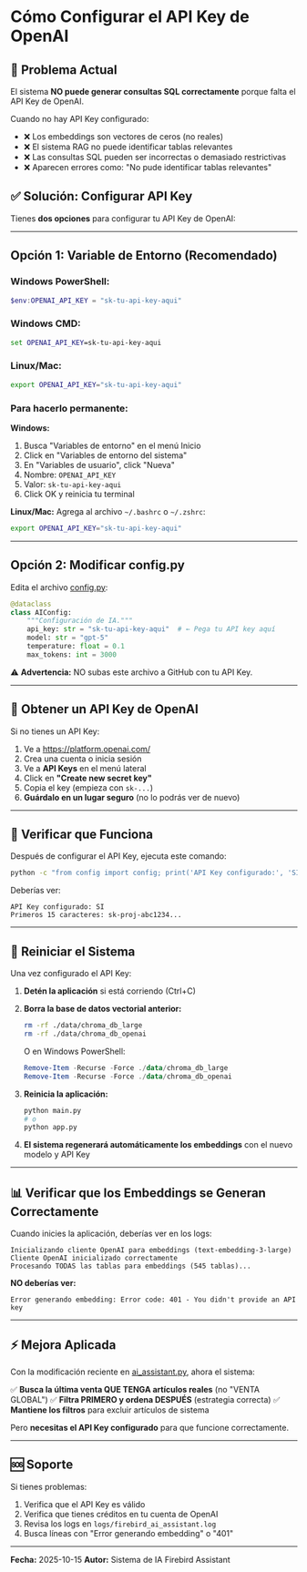 # Cómo Configurar el API Key de OpenAI

## 🚨 Problema Actual

El sistema **NO puede generar consultas SQL correctamente** porque falta el API Key de OpenAI.

Cuando no hay API Key configurado:
- ❌ Los embeddings son vectores de ceros (no reales)
- ❌ El sistema RAG no puede identificar tablas relevantes
- ❌ Las consultas SQL pueden ser incorrectas o demasiado restrictivas
- ❌ Aparecen errores como: "No pude identificar tablas relevantes"

## ✅ Solución: Configurar API Key

Tienes **dos opciones** para configurar tu API Key de OpenAI:

---

## Opción 1: Variable de Entorno (Recomendado)

### Windows PowerShell:
```powershell
$env:OPENAI_API_KEY = "sk-tu-api-key-aqui"
```

### Windows CMD:
```cmd
set OPENAI_API_KEY=sk-tu-api-key-aqui
```

### Linux/Mac:
```bash
export OPENAI_API_KEY="sk-tu-api-key-aqui"
```

### Para hacerlo permanente:

**Windows:**
1. Busca "Variables de entorno" en el menú Inicio
2. Click en "Variables de entorno del sistema"
3. En "Variables de usuario", click "Nueva"
4. Nombre: `OPENAI_API_KEY`
5. Valor: `sk-tu-api-key-aqui`
6. Click OK y reinicia tu terminal

**Linux/Mac:**
Agrega al archivo `~/.bashrc` o `~/.zshrc`:
```bash
export OPENAI_API_KEY="sk-tu-api-key-aqui"
```

---

## Opción 2: Modificar config.py

Edita el archivo [config.py](config.py):

```python
@dataclass
class AIConfig:
    """Configuración de IA."""
    api_key: str = "sk-tu-api-key-aqui"  # ← Pega tu API key aquí
    model: str = "gpt-5"
    temperature: float = 0.1
    max_tokens: int = 3000
```

⚠️ **Advertencia:** NO subas este archivo a GitHub con tu API Key.

---

## 🔑 Obtener un API Key de OpenAI

Si no tienes un API Key:

1. Ve a https://platform.openai.com/
2. Crea una cuenta o inicia sesión
3. Ve a **API Keys** en el menú lateral
4. Click en **"Create new secret key"**
5. Copia el key (empieza con `sk-...`)
6. **Guárdalo en un lugar seguro** (no lo podrás ver de nuevo)

---

## 🧪 Verificar que Funciona

Después de configurar el API Key, ejecuta este comando:

```bash
python -c "from config import config; print('API Key configurado:', 'SI' if len(config.ai.api_key) > 10 else 'NO'); print('Primeros 15 caracteres:', config.ai.api_key[:15])"
```

Deberías ver:
```
API Key configurado: SI
Primeros 15 caracteres: sk-proj-abc1234...
```

---

## 🚀 Reiniciar el Sistema

Una vez configurado el API Key:

1. **Detén la aplicación** si está corriendo (Ctrl+C)
2. **Borra la base de datos vectorial anterior:**
   ```bash
   rm -rf ./data/chroma_db_large
   rm -rf ./data/chroma_db_openai
   ```
   O en Windows PowerShell:
   ```powershell
   Remove-Item -Recurse -Force ./data/chroma_db_large
   Remove-Item -Recurse -Force ./data/chroma_db_openai
   ```

3. **Reinicia la aplicación:**
   ```bash
   python main.py
   # o
   python app.py
   ```

4. **El sistema regenerará automáticamente los embeddings** con el nuevo modelo y API Key

---

## 📊 Verificar que los Embeddings se Generan Correctamente

Cuando inicies la aplicación, deberías ver en los logs:

```
Inicializando cliente OpenAI para embeddings (text-embedding-3-large)
Cliente OpenAI inicializado correctamente
Procesando TODAS las tablas para embeddings (545 tablas)...
```

**NO deberías ver:**
```
Error generando embedding: Error code: 401 - You didn't provide an API key
```

---

## ⚡ Mejora Aplicada

Con la modificación reciente en [ai_assistant.py](ai_assistant.py), ahora el sistema:

✅ **Busca la última venta QUE TENGA artículos reales** (no "VENTA GLOBAL")
✅ **Filtra PRIMERO y ordena DESPUÉS** (estrategia correcta)
✅ **Mantiene los filtros** para excluir artículos de sistema

Pero **necesitas el API Key configurado** para que funcione correctamente.

---

## 🆘 Soporte

Si tienes problemas:

1. Verifica que el API Key es válido
2. Verifica que tienes créditos en tu cuenta de OpenAI
3. Revisa los logs en `logs/firebird_ai_assistant.log`
4. Busca líneas con "Error generando embedding" o "401"

---

**Fecha:** 2025-10-15
**Autor:** Sistema de IA Firebird Assistant
